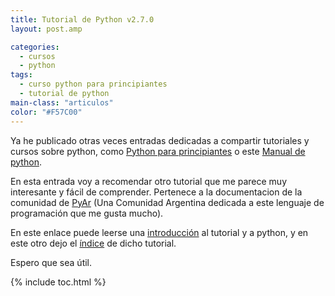 ```yaml
---
title: Tutorial de Python v2.7.0
layout: post.amp

categories:
  - cursos
  - python
tags:
  - curso python para principiantes
  - tutorial de python
main-class: "articulos"
color: "#F57C00"
---
```

<div class="icopy">
</div>

Ya he publicado otras veces entradas dedicadas a compartir tutoriales y cursos sobre python, como [Python para principiantes][1] o este [Manual de python][2].

En esta entrada voy a recomendar otro tutorial que me parece muy interesante y fácil de comprender. Pertenece a la documentacion de la comunidad de [PyAr][3] (Una Comunidad Argentina dedicada a este lenguaje de programación que me gusta mucho).  

<!--ad-->



En este enlace puede leerse una <a target="_blank" href="http://docs.python.org.ar/tutorial/index.html">introducción</a> al tutorial y a python, y en este otro dejo el <a target="_blank" href="http://docs.python.org.ar/tutorial/contenido.html">índice</a> de dicho tutorial.

Espero que sea útil.



 [1]: https://elbauldelprogramador.com/python-para-principiantes/
 [2]: https://elbauldelprogramador.com/manual-de-python/
 [3]: http://python.org.ar/pyar/

{% include toc.html %}
